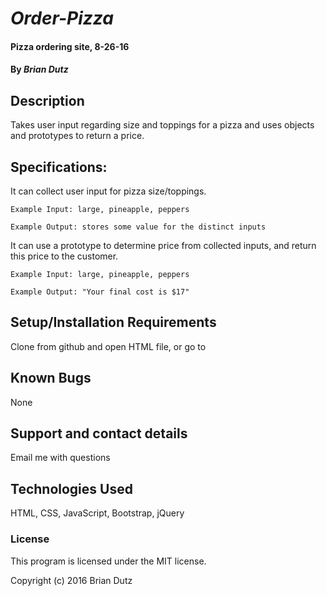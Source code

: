 # _Order-Pizza_

#### Pizza ordering site, 8-26-16

#### By _**Brian Dutz**_

## Description

Takes user input regarding size and toppings for a pizza and uses objects and prototypes to return a price.

## Specifications:

It can collect user input for pizza size/toppings.

    Example Input: large, pineapple, peppers

    Example Output: stores some value for the distinct inputs

It can use a prototype to determine price from collected inputs, and return this price to the customer.

    Example Input: large, pineapple, peppers

    Example Output: "Your final cost is $17"


## Setup/Installation Requirements

Clone from github and open HTML file, or go to

## Known Bugs

None

## Support and contact details

Email me with questions

## Technologies Used

HTML, CSS, JavaScript, Bootstrap, jQuery

### License

This program is licensed under the MIT license.

Copyright (c) 2016 Brian Dutz
